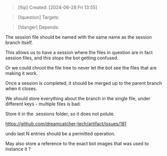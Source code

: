 
>[!tip] Created: [2024-06-28 Fri 13:55]

>[!question] Targets: 

>[!danger] Depends: 

The session file should be named with the same name as the session branch itself.

This allows us to have a session where the files in question are in fact session files, and this stops the bot getting confused.

Or we could chroot the file tree to never let the bot see the files that are making it work.

Once a session is completed, it should be merged up to the parent branch when it closes.

We should store everything about the branch in the single file, under different keys - multiple files is bad.

Store it in the .sessions folder, so it does not polute.

https://github.com/dreamcatcher-tech/artifact/issues/181

undo last N entries should be a permitted operation.

May also store a reference to the exact bot images that was used to instance it ?